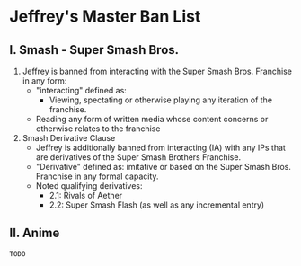 # Jeffrey's Master Ban List

## I. Smash - Super Smash Bros.
1. Jeffrey is banned from interacting with the Super Smash Bros. Franchise in any form:
    * "interacting" defined as:
    	* Viewing, spectating or otherwise playing any iteration of the franchise. 
	* Reading any form of written media whose content concerns or otherwise relates to the franchise
2. Smash Derivative Clause
    * Jeffrey is additionally banned from interacting (IA) with any IPs that are derivatives of the Super Smash Brothers Franchise.
    * "Derivative" defined as: imitative or based on the Super Smash Bros. Franchise in any formal capacity.
    * Noted qualifying derivatives:
        * 2.1: Rivals of Aether
        * 2.2: Super Smash Flash (as well as any incremental entry)

## II. Anime
    TODO

